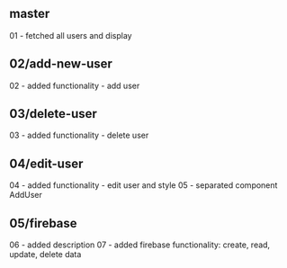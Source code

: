 ##  master

01 - fetched all users and display

##  02/add-new-user

02 - added functionality - add user

##  03/delete-user

03 - added functionality - delete user

##  04/edit-user

04 - added functionality - edit user and style
05 - separated component AddUser

##  05/firebase

06 - added description
07 - added firebase functionality: create, read, update, delete data